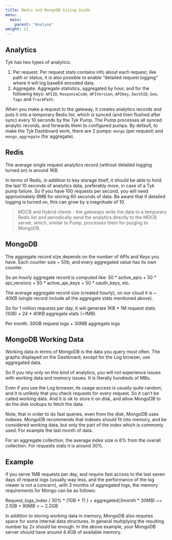 ```yaml
---
title: Redis and MongoDB Sizing Guide
menu:
  main:
    parent: "Analyse"
weight: 11 
---
```


## <a name="analytics"></a>Analytics

Tyk has two types of analytics:

1. Per request. Per request stats contains info about each request, like path or status, it is also possible to enable “detailed request logging” where it will log base64 encoded data.
2. Aggregate. Aggregate statistics, aggregated by hour, and for the following keys: `APIID`, `ResponseCode`, `APIVersion`, `APIKey`, `OauthID`, `Geo`, `Tags` and `TrackPath`.

When you make a request to the gateway, it creates analytics records and puts it into a temporary Redis list, which is synced (and then flushed after sync) every 10 seconds by the Tyk Pump. The Pump processes all synced analytic records, and forwards them to configured pumps. By default, to make the Tyk Dashboard work, there are 2 pumps: `mongo` (per request) and `mongo_aggregate` (for aggregate). 

## <a name="redis"></a>Redis
The average single request analytics record (without detailed logging turned on) is around 1KB.

In terms of Redis, in addition to key storage itself, it should be able to hold the last 10 seconds of analytics data, preferably more, in case of a Tyk pump failure. So if you have 100 requests per second, you will need approximately 6MB for storing 60 seconds of data. Be aware that if detailed logging is turned on, this can grow by a magnitude of 10. 

> MDCB and Hybrid clients - the gateways write the data to a temporary Redis list and periodically send the analytics directly to the MDCB server, which, similar to Pump, processes them for purging to MongoDB.

## <a name="mongodb"></a>MongoDB
The aggregate record size depends on the number of APIs and Keys you have. Each counter size ~ 50b, and every aggregated value has its own counter. 

So an hourly aggregate record is computed like: 50 * active_apis + 50 * api_versions + 50 * active_api_keys  + 50 * oauth_keys, etc. 

The average aggregate record size (created hourly), on our cloud it is ~ 40KB (single record include all the aggregate stats mentioned above).

So for 1 million requests per day, it will generate 1KB * 1M request stats (1GB) + 24 * 40KB aggregate stats (~1MB).

Per month: 30GB request logs + 30MB aggregate logs

## <a name="working"></a>MongoDB Working Data

Working data in terms of MongoDB is the data you query most often. The graphs displayed on the Dashboard, except for the Log browser, use aggregated data. 

So if you rely only on this kind of analytics, you will not experience issues with working data and memory issues. It is literally hundreds of MBs. 

Even if you use the Log browser, its usage access is usually quite random, and it is unlikely that you check requests for every request. So it can’t be called working data. And it is ok to store it on disk, and allow MongoDB to do the disk lookups to fetch the data. 

Note, that in order to do fast queries, even from the disk, MongoDB uses indexes. MongoDB recommends that indexes should fit into memory, and be considered working data, but only the part of the index which is commonly used. For example the last month of data. 

For an aggregate collection, the average index size is 6% from the overall collection. For requests stats it is around 30%. 


## <a name="example"></a>Example
if you serve 1MB requests per day, and require fast access to the last seven days of request logs (usually way less, and the performance of the log viewer is not a concern), with 3 months of aggregated logs, the memory requirements for Mongo can be as follows:

Request_logs_index ( 30% * (1GB * 7) ) + aggregated(3month * 30MB) ~= 2.1GB + 90MB = ~ 2.2GB

In addition to storing working data in memory, MongoDB also requires space for some internal data structures. In general multiplying the resulting number by 2x should be enough. In the above example, your MongoDB server should have around 4.4GB of available memory. 
